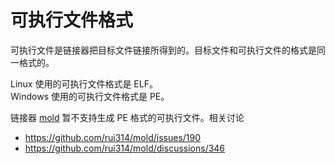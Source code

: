 # 可执行文件格式

可执行文件是链接器把目标文件链接所得到的。目标文件和可执行文件的格式是同一格式的。

Linux 使用的可执行文件格式是 ELF。  
Windows 使用的可执行文件格式是 PE。

链接器 [mold](https://github.com/rui314/mold) 暂不支持生成 PE 格式的可执行文件。相关讨论
- https://github.com/rui314/mold/issues/190
- https://github.com/rui314/mold/discussions/346

